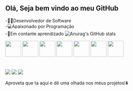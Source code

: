 <h2>Olá, Seja bem vindo ao meu GitHub</h1>

-👨‍💻Desenvolvedor de Software
<Br>
-💻Apaixonado por Programação
 <Br>
-📘Em contante aprendizado
![Anurag's GitHub stats](https://github-readme-stats.vercel.app/api?username=lorran-alves&show_icons=true&theme=dark)
<br>
<div style='display:inline_block;'>
  
  <img width="50px" height="50px" src="https://cdn.jsdelivr.net/gh/devicons/devicon/icons/html5/html5-original.svg" />
  <img width="50px" height="50px" src="https://cdn.jsdelivr.net/gh/devicons/devicon/icons/css3/css3-original.svg" />
  <img width="50px" height="50px" src="https://cdn.jsdelivr.net/gh/devicons/devicon/icons/bootstrap/bootstrap-original.svg" />
  <img width="50px" height="50px" src="https://cdn.jsdelivr.net/gh/devicons/devicon/icons/javascript/javascript-original.svg" />
  <img width="50px" height="50px" src="https://cdn.jsdelivr.net/gh/devicons/devicon/icons/php/php-original.svg" />
  <img width="50px" height="50px" src="https://cdn.jsdelivr.net/gh/devicons/devicon/icons/mysql/mysql-original-wordmark.svg" />
  <img width="50px" height="50px" src="https://cdn.jsdelivr.net/gh/devicons/devicon/icons/laravel/laravel-plain-wordmark.svg" />

</div>
<br>
<div style='display:inline_block;margin-top:20px;'>
  <a href='https://www.instagram.com/_lorran.alves_/?hl=pt'> <img src='https://img.shields.io/badge/Gmail-D14836?style=for-the-badge&logo=gmail&logoColor=white'></a>
  <a href='https://www.linkedin.com/in/elio-lorran/'> <img src='https://img.shields.io/badge/LinkedIn-0077B5?style=for-the-badge&logo=linkedin&logoColor=white'></a>
  <a href='#'> <img src='https://img.shields.io/badge/Instagram-E4405F?style=for-the-badge&logo=instagram&logoColor=white'></a>
</div>
  <p>Aproveta que ta aqui e dê uma olhada nos meus projetos!⬇️<p>
